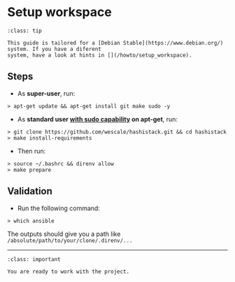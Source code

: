 # Setup workspace

```{admonition} Important
:class: tip

This guide is tailored for a [Debian Stable](https://www.debian.org/) system. If you have a diferent
system, have a look at hints in [](/howto/setup_workspace).
```

## Steps

* As __super-user__, run:

```{code-block}
> apt-get update && apt-get install git make sudo -y
```

* As __standard user [with sudo capability](/howto/add_to_sudo.md) on apt-get__, run: 

```{code-block}
> git clone https://github.com/wescale/hashistack.git && cd hashistack
> make install-requirements
```

* Then run:

```{code-block}
> source ~/.bashrc && direnv allow
> make prepare
```

## Validation

* Run the following command:

```
> which ansible
```

The outputs should give you a path like `/absolute/path/to/your/clone/.direnv/...`

----

```{admonition} CONGRATULATIONS
:class: important

You are ready to work with the project.
```

